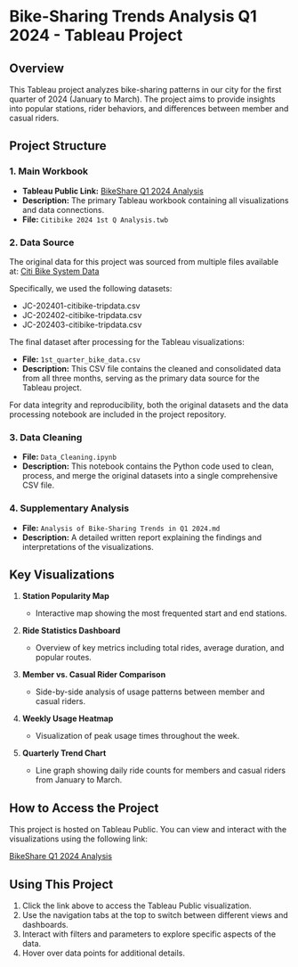 # Bike-Sharing Trends Analysis Q1 2024 - Tableau Project

## Overview
This Tableau project analyzes bike-sharing patterns in our city for the first quarter of 2024 (January to March). The project aims to provide insights into popular stations, rider behaviors, and differences between member and casual riders.

## Project Structure

### 1. Main Workbook
- **Tableau Public Link:** [BikeShare Q1 2024 Analysis](https://public.tableau.com/app/profile/michael.andia/viz/Citibike20241stQAnalysis/2024Q1Overview?publish=yes)
- **Description:** The primary Tableau workbook containing all visualizations and data connections.
- **File:** `Citibike 2024 1st Q Analysis.twb`

### 2. Data Source

The original data for this project was sourced from multiple files available at:
[Citi Bike System Data](https://citibikenyc.com/system-data)

Specifically, we used the following datasets:
- JC-202401-citibike-tripdata.csv
- JC-202402-citibike-tripdata.csv
- JC-202403-citibike-tripdata.csv

The final dataset after processing for the Tableau visualizations:

- **File:** `1st_quarter_bike_data.csv`
- **Description:** This CSV file contains the cleaned and consolidated data from all three months, serving as the primary data source for the Tableau project.

For data integrity and reproducibility, both the original datasets and the data processing notebook are included in the project repository.

### 3. Data Cleaning

- **File:** `Data_Cleaning.ipynb`
- **Description:** This notebook contains the Python code used to clean, process, and merge the original datasets into a single comprehensive CSV file.

### 4. Supplementary Analysis
- **File:** `Analysis of Bike-Sharing Trends in Q1 2024.md`
- **Description:** A detailed written report explaining the findings and interpretations of the visualizations.

## Key Visualizations

1. **Station Popularity Map**
   - Interactive map showing the most frequented start and end stations.

2. **Ride Statistics Dashboard**
   - Overview of key metrics including total rides, average duration, and popular routes.

3. **Member vs. Casual Rider Comparison**
   - Side-by-side analysis of usage patterns between member and casual riders.

4. **Weekly Usage Heatmap**
   - Visualization of peak usage times throughout the week.

5. **Quarterly Trend Chart**
   - Line graph showing daily ride counts for members and casual riders from January to March.

## How to Access the Project

This project is hosted on Tableau Public. You can view and interact with the visualizations using the following link:

[BikeShare Q1 2024 Analysis](https://public.tableau.com/app/profile/michael.andia/viz/Citibike20241stQAnalysis/2024Q1Overview?publish=yes)

## Using This Project

1. Click the link above to access the Tableau Public visualization.
2. Use the navigation tabs at the top to switch between different views and dashboards.
3. Interact with filters and parameters to explore specific aspects of the data.
4. Hover over data points for additional details.
